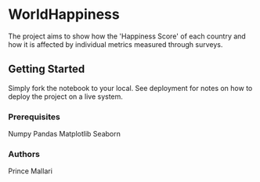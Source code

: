 # WorldHappiness

The project aims to show how the 'Happiness Score' of each country and how it is affected by individual metrics measured through surveys.

## Getting Started

Simply fork the notebook to your local. See deployment for notes on how to deploy the project on a live system.

### Prerequisites

Numpy
Pandas
Matplotlib
Seaborn

### Authors

Prince Mallari
